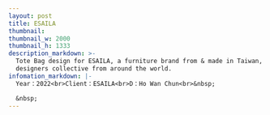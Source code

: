 ```yaml
---
layout: post
title: ESAILA
thumbnail:
thumbnail_w: 2000
thumbnail_h: 1333
description_markdown: >-
  Tote Bag design for ESAILA, a furniture brand from & made in Taiwan, featuring
  designers collective from around the world.
infomation_markdown: |-
  Year：2022<br>Client：ESAILA<br>D：Ho Wan Chun<br>&nbsp;

  &nbsp;
---
```

